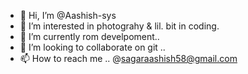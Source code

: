 - 👋 Hi, I’m @Aashish-sys
- 👀 I’m interested in photograhy & lil. bit in coding.
- 🌱 I’m currently rom develpoment..
- 💞️ I’m looking to collaborate on git ..
- 📫 How to reach me .. @sagaraashish58@gmail.com

<!---
Aashish-sys/Aashish-sys is a ✨ special ✨ repository because its `README.md` (this file) appears on your GitHub profile.
You can click the Preview link to take a look at your changes.
--->
